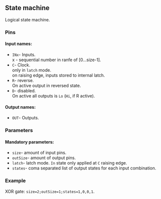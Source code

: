 ## State machine

Logical state machine.

### Pins

#### Input names:

- `INx`- Inputs.  
  x - sequential number in ranfe of [0…size-1].
- `C`- Clock.   
  only in `latch` mode.   
  on raising edge, inputs stored to internal latch.
- `R`- reverse.   
  On active output in reversed state.
- `D`- disabled.  
  On active all outputs is `Lo` (`Hi`, if R active).

#### Output names:

- `OUT`- Outputs.

### Parameters

#### Mandatory parameters:

- `size`- amount of input pins.
- `outSize`- amount of output pins.
- `latch`- latch mode. `In` state only applied at `C` raising edge.
- `states`- coma separated list of output states for each input combination.

### Example

XOR gate: `size=2;outSize=1;states=1,0,0,1`.

